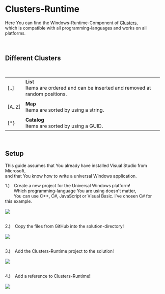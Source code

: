 <h1>Clusters-Runtime</h1>

<p>
Here You can find the Windows-Runtime-Component of
<a href="http://github.com/svenbieg/clusters">Clusters</a>,<br />
which is compatible with all programming-languages and works on all platforms.<br />
</p>
<br />

<h2>Different Clusters</h2><br />

<table>
  <tr>
    <td>[..]</td>
    <td><b>List</b><br />Items are ordered and can be inserted and removed at random positions.</td>
  </tr><tr><td></td></tr><tr>
    <td>[A..Z]</td>
    <td><b>Map</b><br />Items are sorted by using a string.</td>
  </tr><tr><td></td></tr><tr>
    <td>{*}</td>
    <td><b>Catalog</b><br />Items are sorted by using a GUID.</td>
  </tr>
</table><br />

<h2>Setup</h2>

<p>
This guide assumes that You already have installed Visual Studio from Microsoft,<br />
and that You know how to write a universal Windows application. 
</p>

1.)&emsp;Create a new project for the Universal Windows platform!<br />
&emsp;&emsp;Which programming-language You are using doesn't matter,<br />
&emsp;&emsp;You can use C++, C#, JavaScript or Visual Basic. I've chosen C# for this example.<br />
<br />
<img src="https://user-images.githubusercontent.com/12587394/47256711-a55e6a80-d484-11e8-825c-f0a667889e75.jpg" /><br />
<br />

2.)&emsp;Copy the files from GitHub into the solution-directory!<br />
<br />
<img src="https://user-images.githubusercontent.com/12587394/47256714-b14a2c80-d484-11e8-9a32-966c8909d696.jpg" /><br />
<br />

3.)&emsp;Add the Clusters-Runtime project to the solution!<br />
<br />
<img src="https://user-images.githubusercontent.com/12587394/47256703-83fd7e80-d484-11e8-8d37-da8889387307.jpg" /><br />
<br />

4.)&emsp;Add a reference to Clusters-Runtime!<br />
<br />
<img src="https://user-images.githubusercontent.com/12587394/47256718-bdce8500-d484-11e8-93dc-a0364fd38cea.jpg" /><br />
<br />

<br /><br /><br /><br /><br />
